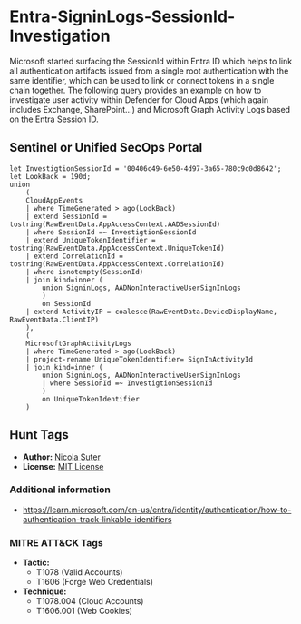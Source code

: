 # Entra-SigninLogs-SessionId-Investigation


Microsoft started surfacing the SessionId within Entra ID which helps to link all authentication artifacts issued from a single root authentication with the same identifier, which can be used to link or connect tokens in a single chain together.
The following query provides an example on how to investigate user activity within Defender for Cloud Apps (which again includes Exchange, SharePoint...) and Microsoft Graph Activity Logs based on the Entra Session ID.

## Sentinel or Unified SecOps Portal

```kusto
let InvestigtionSessionId = '00406c49-6e50-4d97-3a65-780c9c0d8642';
let LookBack = 190d;
union
    (
    CloudAppEvents
    | where TimeGenerated > ago(LookBack)
    | extend SessionId = tostring(RawEventData.AppAccessContext.AADSessionId)
    | where SessionId =~ InvestigtionSessionId
    | extend UniqueTokenIdentifier = tostring(RawEventData.AppAccessContext.UniqueTokenId)
    | extend CorrelationId = tostring(RawEventData.AppAccessContext.CorrelationId)
    | where isnotempty(SessionId)
    | join kind=inner (
        union SigninLogs, AADNonInteractiveUserSignInLogs
        )
        on SessionId
    | extend ActivityIP = coalesce(RawEventData.DeviceDisplayName, RawEventData.ClientIP)
    ),
    (
    MicrosoftGraphActivityLogs
    | where TimeGenerated > ago(LookBack)
    | project-rename UniqueTokenIdentifier= SignInActivityId
    | join kind=inner (
        union SigninLogs, AADNonInteractiveUserSignInLogs
        | where SessionId =~ InvestigtionSessionId
        )
        on UniqueTokenIdentifier
    )
```

## Hunt Tags

* **Author:** [Nicola Suter](https://nicolasuter.ch)
* **License:** [MIT License](https://github.com/nicolonsky/ITDR/blob/main/LICENSE)

### Additional information

* <https://learn.microsoft.com/en-us/entra/identity/authentication/how-to-authentication-track-linkable-identifiers>

### MITRE ATT&CK Tags

* **Tactic:**
  * T1078 (Valid Accounts)
  * T1606 (Forge Web Credentials)
* **Technique:**
    * T1078.004 (Cloud Accounts)
    * T1606.001 (Web Cookies)


